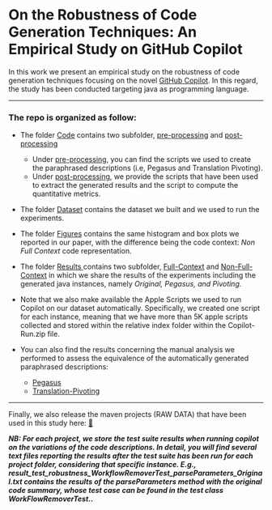 # On the Robustness of Code Generation Techniques: An Empirical Study on GitHub Copilot

In this work we present an empirical study on the robustness of code generation techniques focusing on the novel <a href="https://copilot.github.com">GitHub Copilot</a>.
In this regard, the study has been conducted targeting java as programming language.

----------------

### The repo is organized as follow:

* The folder <a href="https://github.com/antonio-mastropaolo/robustness-copilot/tree/main/Code">Code</a> contains two subfolder, <a href="https://github.com/antonio-mastropaolo/robustness-copilot/tree/main/Code/pre-processing">pre-processing</a> and <a href="https://github.com/antonio-mastropaolo/robustness-copilot/tree/main/Code/post-processing">post-processing</a>
  <br>
  * Under <a href="https://github.com/antonio-mastropaolo/robustness-copilot/tree/main/Code/pre-processing">pre-processing</a>, you can find the scripts we used to create the paraphrased descriptions (i.e, Pegasus and Translation Pivoting). 
    <br>
  * Under <a href="https://github.com/antonio-mastropaolo/robustness-copilot/tree/main/Code/post-processing">post-processing</a>, we provide the scripts that have been used to extract the generated results and the script to compute the quantitative metrics.

* The folder <a href="https://github.com/antonio-mastropaolo/robustness-copilot/tree/main/Dataset">Dataset</a> contains the dataset we built and we used to run the experiments.

* The folder <a href="https://github.com/antonio-mastropaolo/robustness-copilot/tree/main/Figures">Figures</a> contains the same histogram and box plots we reported in our paper, with the difference being the code context: *Non Full Context* code representation.


* The folder <a href="https://github.com/antonio-mastropaolo/robustness-copilot/tree/main/Results"> Results </a> contains two subfolder, <a href="https://github.com/antonio-mastropaolo/robustness-copilot/tree/main/Results/Full-Context">Full-Context</a> and <a href="https://github.com/antonio-mastropaolo/robustness-copilot/tree/main/Results/Non-Full-Context">Non-Full-Context</a> in which we share the results of the experiments including the generated java instances, namely *Original, Pegasus, and Pivoting.*
* Note that we also make available the Apple Scripts we used to run Copilot on our dataset automatically. Specifically, we created one script for each instance, meaning that we have more than 5K apple scripts collected and stored within the relative index folder within the Copilot-Run.zip file.


* You can also find the results concerning the manual analysis we performed to assess the equivalence of the automatically generated paraphrased descriptions:
    - <a href="https://drive.google.com/file/d/1giSaKDvYsoNeXL216PaJkXq_fHeMSJb8/view?usp=sharing">Pegasus</a>
    - <a href="https://drive.google.com/file/d/16-18GmG5PrKjV6f78vIr98Q2gyJAe9lP/view?usp=sharing">Translation-Pivoting</a>



----------------

Finally, we also release the maven projects (RAW DATA) that have been used in this study here: <a href="https://drive.google.com/drive/folders/1ud-tQlaUfyrDefCXd1PzSJnJQzcS6lJF?usp=sharing">:open_file_folder:</a>

<b><i>NB: For each project, we store the test suite results when running copilot on the variations of the code descriptions. In detail, you will find several text files reporting the results after the test suite has been run for each project folder, considering that specific instance. E.g., *result_test_robustness_WorkflowRemoverTest_parseParameters_Original.txt* contains the results of the parseParameters method with the original code summary, whose test case can be found in the test class WorkFlowRemoverTest..</i>
</b>
